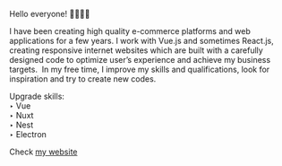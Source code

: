 Hello everyone! 👋🏻✌🏻

I have been creating high quality e-commerce platforms and web applications for a few years. I work with Vue.js and sometimes React.js, creating responsive internet websites which are built with a carefully designed code to optimize user’s experience and achieve my business targets.  In my free time, I improve my skills and qualifications, look for inspiration and try to create new codes.

Upgrade skills:\
‣ Vue\
‣ Nuxt\
‣ Nest\
‣ Electron

Check [my website](https://barszczu.pro)
